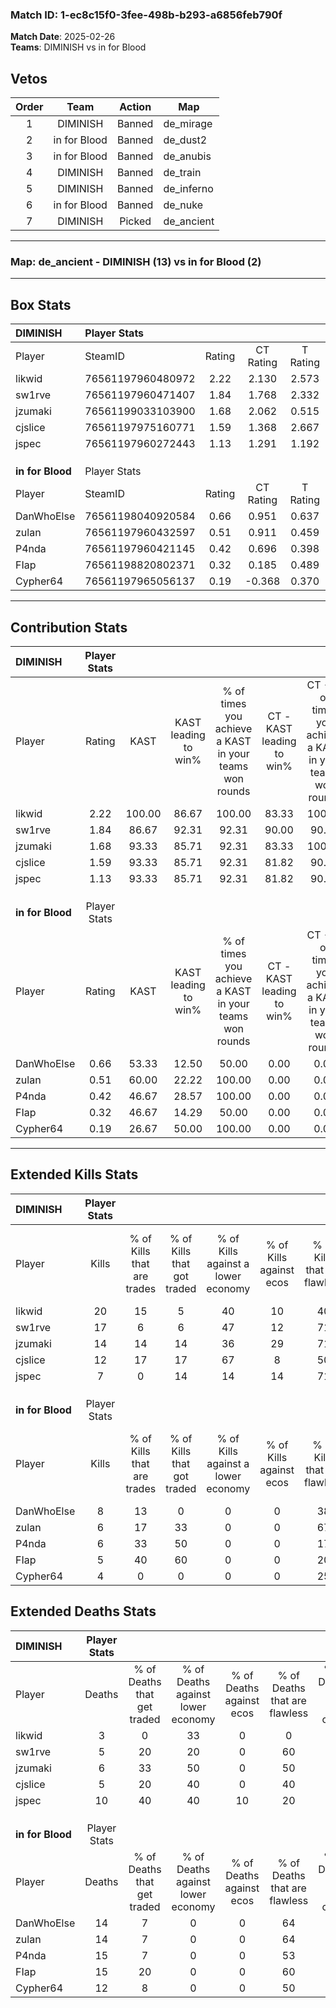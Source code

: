 ### Match ID: 1-ec8c15f0-3fee-498b-b293-a6856feb790f  
**Match Date**: 2025-02-26  
**Teams**: DIMINISH vs in for Blood  

## Vetos  

| Order | Team | Action | Map |
| :---: | :--: | :----: | --- |
| 1 | DIMINISH | Banned | de_mirage |
| 2 | in for Blood | Banned | de_dust2 |
| 3 | in for Blood | Banned | de_anubis |
| 4 | DIMINISH | Banned | de_train |
| 5 | DIMINISH | Banned | de_inferno |
| 6 | in for Blood | Banned | de_nuke |
| 7 | DIMINISH | Picked | de_ancient |

---  

### **Map**: de_ancient - DIMINISH (13) vs in for Blood (2)  
---  

## Box Stats  

| **DIMINISH**     | Player Stats      |        |           |          |        |       |       |         |        |      |     |
| :- | :- | :-: | :-: | :-: | :-: | :-: | :-: | :-: | :-: | :-: | :-: |
| Player           | SteamID           | Rating | CT Rating | T Rating |  KAST  |  ADR  | Kills | Assists | Deaths | K/D  | HS% |
| likwid           | 76561197960480972 |  2.22  |   2.130   |  2.573   | 100.00 | 110.3 |  20   |    4    |   3    | 6.67 | 40  |
| sw1rve           | 76561197960471407 |  1.84  |   1.768   |  2.332   | 86.67  | 99.2  |  17   |    4    |   5    | 3.40 | 58  |
| jzumaki          | 76561199033103900 |  1.68  |   2.062   |  0.515   | 93.33  | 99.0  |  14   |    4    |   6    | 2.33 | 28  |
| cjslice          | 76561197975160771 |  1.59  |   1.368   |  2.667   | 93.33  | 88.3  |  12   |    8    |   5    | 2.40 | 50  |
| jspec            | 76561197960272443 |  1.13  |   1.291   |  1.192   | 93.33  | 86.7  |   7   |    9    |   10   | 0.70 | 57  |
|                  |                   |        |           |          |        |       |       |         |        |      |     |
|                  |                   |        |           |          |        |       |       |         |        |      |     |
|                  |                   |        |           |          |        |       |       |         |        |      |     |
| **in for Blood** | Player Stats      |        |           |          |        |       |       |         |        |      |     |
| Player           | SteamID           | Rating | CT Rating | T Rating |  KAST  |  ADR  | Kills | Assists | Deaths | K/D  | HS% |
| DanWhoElse       | 76561198040920584 |  0.66  |   0.951   |  0.637   | 53.33  | 74.0  |   8   |    2    |   14   | 0.57 | 50  |
| zulan            | 76561197960432597 |  0.51  |   0.911   |  0.459   | 60.00  | 49.8  |   6   |    1    |   14   | 0.43 | 50  |
| P4nda            | 76561197960421145 |  0.42  |   0.696   |  0.398   | 46.67  | 58.4  |   6   |    3    |   15   | 0.40 | 66  |
| FIap             | 76561198820802371 |  0.32  |   0.185   |  0.489   | 46.67  | 47.2  |   5   |    2    |   15   | 0.33 | 80  |
| Cypher64         | 76561197965056137 |  0.19  |  -0.368   |  0.370   | 26.67  | 39.0  |   4   |    0    |   12   | 0.33 | 50  |
---  

## Contribution Stats  

| **DIMINISH**     | Player Stats |        |                      |                                                        |                           |                                                             |                          |                                                            |
| :- | :-: | :-: | :-: | :-: | :-: | :-: | :-: | :-: |
| Player           |    Rating    |  KAST  | KAST leading to win% | % of times you achieve a KAST in your teams won rounds | CT - KAST leading to win% | CT - % of times you achieve a KAST in your teams won rounds | T - KAST leading to win% | T - % of times you achieve a KAST in your teams won rounds |
| likwid           |     2.22     | 100.00 |        86.67         |                         100.00                         |           83.33           |                           100.00                            |          100.00          |                           100.00                           |
| sw1rve           |     1.84     | 86.67  |        92.31         |                         92.31                          |           90.00           |                            90.00                            |          100.00          |                           100.00                           |
| jzumaki          |     1.68     | 93.33  |        85.71         |                         92.31                          |           83.33           |                           100.00                            |          100.00          |                           66.67                            |
| cjslice          |     1.59     | 93.33  |        85.71         |                         92.31                          |           81.82           |                            90.00                            |          100.00          |                           100.00                           |
| jspec            |     1.13     | 93.33  |        85.71         |                         92.31                          |           81.82           |                            90.00                            |          100.00          |                           100.00                           |
|                  |              |        |                      |                                                        |                           |                                                             |                          |                                                            |
|                  |              |        |                      |                                                        |                           |                                                             |                          |                                                            |
|                  |              |        |                      |                                                        |                           |                                                             |                          |                                                            |
| **in for Blood** | Player Stats |        |                      |                                                        |                           |                                                             |                          |                                                            |
| Player           |    Rating    |  KAST  | KAST leading to win% | % of times you achieve a KAST in your teams won rounds | CT - KAST leading to win% | CT - % of times you achieve a KAST in your teams won rounds | T - KAST leading to win% | T - % of times you achieve a KAST in your teams won rounds |
| DanWhoElse       |     0.66     | 53.33  |        12.50         |                         50.00                          |           0.00            |                            0.00                             |          16.67           |                           50.00                            |
| zulan            |     0.51     | 60.00  |        22.22         |                         100.00                         |           0.00            |                            0.00                             |          28.57           |                           100.00                           |
| P4nda            |     0.42     | 46.67  |        28.57         |                         100.00                         |           0.00            |                            0.00                             |          40.00           |                           100.00                           |
| FIap             |     0.32     | 46.67  |        14.29         |                         50.00                          |           0.00            |                            0.00                             |          16.67           |                           50.00                            |
| Cypher64         |     0.19     | 26.67  |        50.00         |                         100.00                         |           0.00            |                            0.00                             |          50.00           |                           100.00                           |
---  

## Extended Kills Stats  

| **DIMINISH**     | Player Stats |                            |                            |                                    |                         |                              |                                 |                                       |                    |           |
| :- | :-: | :-: | :-: | :-: | :-: | :-: | :-: | :-: | :-: | :-: |
| Player           |    Kills     | % of Kills that are trades | % of Kills that got traded | % of Kills against a lower economy | % of Kills against ecos | % of Kills that are flawless | % of Kills that are close duels | % of Kills that are assisted by flash | Pistol Round Kills | AWP Kills |
| likwid           |      20      |             15             |             5              |                 40                 |           10            |              40              |               25                |                   0                   |         2          |     0     |
| sw1rve           |      17      |             6              |             6              |                 47                 |           12            |              71              |                6                |                   6                   |         3          |     0     |
| jzumaki          |      14      |             14             |             14             |                 36                 |           29            |              71              |                7                |                   0                   |         2          |     3     |
| cjslice          |      12      |             17             |             17             |                 67                 |            8            |              50              |                0                |                   0                   |         2          |     0     |
| jspec            |      7       |             0              |             14             |                 14                 |           14            |              71              |               29                |                   0                   |         1          |     0     |
|                  |              |                            |                            |                                    |                         |                              |                                 |                                       |                    |           |
|                  |              |                            |                            |                                    |                         |                              |                                 |                                       |                    |           |
|                  |              |                            |                            |                                    |                         |                              |                                 |                                       |                    |           |
| **in for Blood** | Player Stats |                            |                            |                                    |                         |                              |                                 |                                       |                    |           |
| Player           |    Kills     | % of Kills that are trades | % of Kills that got traded | % of Kills against a lower economy | % of Kills against ecos | % of Kills that are flawless | % of Kills that are close duels | % of Kills that are assisted by flash | Pistol Round Kills | AWP Kills |
| DanWhoElse       |      8       |             13             |             0              |                 0                  |            0            |              38              |               13                |                   0                   |         1          |     0     |
| zulan            |      6       |             17             |             33             |                 0                  |            0            |              67              |                0                |                  17                   |         0          |     0     |
| P4nda            |      6       |             33             |             50             |                 0                  |            0            |              17              |                0                |                  17                   |         2          |     0     |
| FIap             |      5       |             40             |             60             |                 0                  |            0            |              20              |                0                |                   0                   |         0          |     0     |
| Cypher64         |      4       |             0              |             0              |                 0                  |            0            |              25              |                0                |                   0                   |         0          |     0     |
## Extended Deaths Stats  

| **DIMINISH**     | Player Stats |                             |                                   |                          |                               |                            |                           |               |
| :- | :-: | :-: | :-: | :-: | :-: | :-: | :-: | :-: |
| Player           |    Deaths    | % of Deaths that get traded | % of Deaths against lower economy | % of Deaths against ecos | % of Deaths that are flawless | % of Deaths that are close | % of Deaths while blinded | Deaths to AWP |
| likwid           |      3       |              0              |                33                 |            0             |               0               |             0              |             0             |       0       |
| sw1rve           |      5       |             20              |                20                 |            0             |              60               |             0              |             0             |       0       |
| jzumaki          |      6       |             33              |                50                 |            0             |              50               |             0              |             0             |       0       |
| cjslice          |      5       |             20              |                40                 |            0             |              40               |             0              |            20             |       0       |
| jspec            |      10      |             40              |                40                 |            10            |              20               |             10             |            10             |       0       |
|                  |              |                             |                                   |                          |                               |                            |                           |               |
|                  |              |                             |                                   |                          |                               |                            |                           |               |
|                  |              |                             |                                   |                          |                               |                            |                           |               |
| **in for Blood** | Player Stats |                             |                                   |                          |                               |                            |                           |               |
| Player           |    Deaths    | % of Deaths that get traded | % of Deaths against lower economy | % of Deaths against ecos | % of Deaths that are flawless | % of Deaths that are close | % of Deaths while blinded | Deaths to AWP |
| DanWhoElse       |      14      |              7              |                 0                 |            0             |              64               |             21             |             0             |       0       |
| zulan            |      14      |              7              |                 0                 |            0             |              64               |             14             |             7             |       1       |
| P4nda            |      15      |              7              |                 0                 |            0             |              53               |             13             |             0             |       0       |
| FIap             |      15      |             20              |                 0                 |            0             |              60               |             13             |             0             |       2       |
| Cypher64         |      12      |              8              |                 0                 |            0             |              50               |             0              |             0             |       0       |
